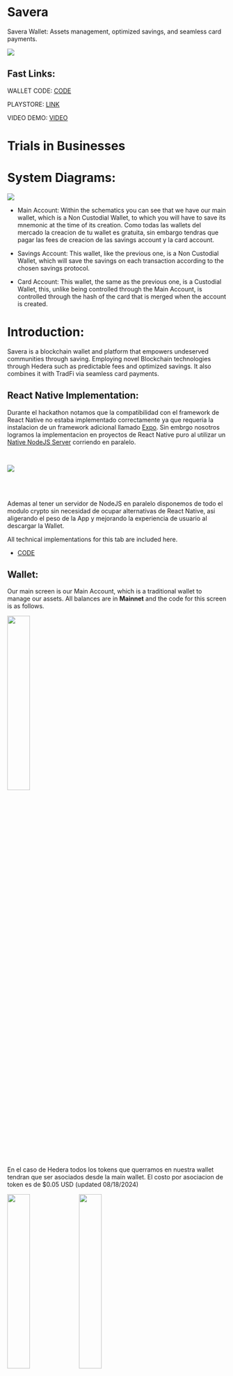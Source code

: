 # Savera

Savera Wallet: Assets management, optimized savings, and seamless card payments.

<img src="https://i.ibb.co/4ggQKJ7/tmp1z3l4md1-1-1.png">

## Fast Links:

WALLET CODE: [CODE](./Savera/)

PLAYSTORE: [LINK](https://play.google.com/store/apps/details?id=com.altaga.savera)

VIDEO DEMO: [VIDEO](https://youtu.be/APm5rPMn-Kg)

# Trials in Businesses

# System Diagrams:

<img src="https://i.ibb.co/bBfX053/savera-drawio.png">

- Main Account: Within the schematics you can see that we have our main wallet, which is a Non Custodial Wallet, to which you will have to save its mnemonic at the time of its creation. Como todas las wallets del mercado la creacion de tu wallet es gratuita, sin embargo tendras que pagar las fees de creacion de las savings account y la card account.

- Savings Account: This wallet, like the previous one, is a Non Custodial Wallet, which will save the savings on each transaction according to the chosen savings protocol.

- Card Account: This wallet, the same as the previous one, is a Custodial Wallet, this, unlike being controlled through the Main Account, is controlled through the hash of the card that is merged when the account is created.

# Introduction:

Savera is a blockchain wallet and platform that empowers undeserved communities through saving. Employing novel Blockchain technologies through Hedera such as predictable fees and optimized savings. It also combines it with TradFi via seamless card payments.

## React Native Implementation:

Durante el hackathon notamos que la compatibilidad con el framework de React Native no estaba implementado correctamente ya que requeria la instalacion de un framework adicional llamado [Expo](https://expo.dev/). Sin embrgo nosotros logramos la implementacion en proyectos de React Native puro al utilizar un [Native NodeJS Server](https://github.com/nodejs-mobile/nodejs-mobile-react-native) corriendo en paralelo.

<img src="https://i.ibb.co/f2gK4BG/image.png" style="margin-top:30px;margin-bottom:50px;">

Ademas al tener un servidor de NodeJS en paralelo disponemos de todo el modulo crypto sin necesidad de ocupar alternativas de React Native, asi aligerando el peso de la App y mejorando la experiencia de usuario al descargar la Wallet.

All technical implementations for this tab are included here.

- [CODE](./Savera/nodejs-assets/nodejs-project/main.js)

## Wallet:

Our main screen is our Main Account, which is a traditional wallet to manage our assets. All balances are in **Mainnet** and the code for this screen is as follows. 

<img src="https://i.ibb.co/NYdwmLQ/Screenshot-20240818-135751.png" width="32%">

En el caso de Hedera todos los tokens que querramos en nuestra wallet tendran que ser asociados desde la main wallet. El costo por asociacion de token es de $0.05 USD (updated 08/18/2024)

<img src="https://i.ibb.co/Zg2ZTXX/Screenshot-20240818-153622.png" width="32%"> <img src="https://i.ibb.co/h82vz6V/Screenshot-20240818-153627.png" width="32%">

All technical implementations for this tab are included here.

- [CODE](./Savera/src/screens/main/tabs/tab1.js)

## Send:

This screen is important and allows us to make simple or batch transfers from our wallet. And the code for this screen is the following. 

<img src="https://i.ibb.co/CBZBYPS/Screenshot-20240818-140838.png" width="32%"> <img src="https://i.ibb.co/WfXgtCg/Screenshot-20240818-162928.png" width="32%">

It should be remembered that if the Savings account is active, one more transaction will be added to the final transfer to our savings account. All this is very easy to do with Hedera, even if Visa is one of its clients. [2](#references).

All technical implementations for this tab are included here.

- [CODE](./Savera/src/screens/sendWallet/sendWallet.js)

## Receive:

With this screen, you can easily show your Wallet to receive funds, whether Hedera or Any Token.

<img src="https://i.ibb.co/bKwfwBM/Screenshot-20240818-140842.png" width="32%">

User Interface Fun Fact: para mantener la compatibilidad de las wallets como Blade Wallet con nuestra app, fue necesario rendondear los border del codigo QR en esta seccion, ya que si los bordes no son redondeados estas wallets no realizan la lectura del AccountId.

<img src="https://i.ibb.co/jfdNx76/Screenshot-20240818-140842.png" width="32%">

All technical implementations for this tab are included here.
- [CODE](./Savera/src/screens/depositWallet/depositWallet.js) 

## Payment: 

In this tab we intend to make it the same as using a traditional POS, this allows us to enter the amount to be charged in USD and to be able to make the payment with one of our virtual cards. And this is the function code: 

<img src="https://i.ibb.co/G9JSbDS/Screenshot-20240818-143449.png" width="32%"> <img src="https://i.ibb.co/m8BJNNY/Screenshot-20240818-143457.png" width="32%"> <img src="https://i.ibb.co/jMBYR5H/Screenshot-20240818-143514.png" width="32%">

All technical implementations for this tab are included here.
- [CODE](./Savera/src/screens/paymentWallet/paymentWallet.js)
- [WITHDRAW FROM CARD](./Cloud%20Functions/WithdrawCard.js)

## Savings:

The savings account is a Non Custodial Wallet which allows us to have savings based on protocols. We will explain these protocols a little later. However, on this screen you can withdraw the savings according to the defined date and the code on this screen is the next. 

<img src="https://i.ibb.co/jr4Pt2y/Screenshot-20240818-143426.png" width="32%"> <img src="https://i.ibb.co/km1rZ2P/Screenshot-20240818-143436.png" width="32%"> <img src="https://i.ibb.co/zXtX114/Screenshot-20240818-143442.png" width="32%">

All technical implementations for this tab are included here.
- [CODE](./Savera/src/screens/main/tabs/tab2.js)

### Savings Protocol:

- Balanced Protocol, this protocol performs a weighted rounding according to the amount to be paid in the transaction, so that the larger the transaction, the greater the savings, in order not to affect the user. And this is the function code:

        export function balancedSavingToken(number, usd1, usd2) {
            const balance = number * usd1;
            let amount = 0;
            if (balance <= 1) {
                amount = 1;
            } else if (balance > 1 && balance <= 10) {
                amount = Math.ceil(balance);
            } else if (balance > 10 && balance <= 100) {
                const intBalance = parseInt(balance, 10);
                const value = parseInt(Math.round(intBalance).toString().slice(-2), 10);
                let unit = parseInt(Math.round(intBalance).toString().slice(-1), 10);
                let decimal = parseInt(Math.round(intBalance).toString().slice(-2, -1), 10);
                if (unit < 5) {
                unit = '5';
                decimal = decimal.toString();
                } else {
                unit = '0';
                decimal = (decimal + 1).toString();
                }
                amount = intBalance - value + parseInt(decimal + unit, 10);
            } else if (balance > 100) {
                const intBalance = parseInt(Math.floor(balance / 10), 10);
                amount = (intBalance + 1) * 10;
            }
            return new Decimal(amount).sub(new Decimal(balance)).div(usd2).toNumber();
        }

- Percentage protocol, unlike the previous protocol, this one aims to always save a percentage selected in the UI.

        export function percentageSaving(number, percentage) {
            return number * (percentage / 100);
        }

All technical implementations for this tab are included here.
- [CODE](./Savera/src/utils/utils.js)

## Cards:

Finally, in the cards section, we can create a virtual card, which will help us make payments without the need for our wallet directly with a physical card in any POS terminal with Savera. And the code for this screen is the following. 

<img src="https://i.ibb.co/b6L5w6M/Screenshot-20240818-165511.png" width="32%"> <img src="https://i.ibb.co/Bz6tG5F/Screenshot-20240818-165514.png" width="32%"> <img src="https://i.ibb.co/60npHhk/Screenshot-20240818-165521.png" width="32%">

All technical implementations for this tab are included here.
- [CODE](./Savera/src/screens/main/tabs/tab3.js)
- [ADD CARD](./Cloud%20Functions/AddCard.js)

# References:

1. https://blog.quicknode.com/Hedera-network-quicknode-solving-blockchain-challenges-with-scalability-to-move-web3-towards-widespread-adoption/
2. https://hederafoundation.org/use-cases/defi
3. https://hedera.com/use-cases/payments
4. https://medium.com/@idoexist99/Hedera-the-speedy-new-blockchain-built-for-cool-dapps-2f39c55f8d56
